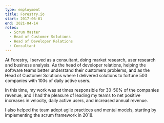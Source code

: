 ```yaml
---
type: employment
title: Forestry.io
start: 2017-06-01
end: 2021-04-14
roles:
  - Scrum Master
  - Head of Customer Solutions
  - Head of Developer Relations
  - Consultant
---
```

At Forestry, I served as a consultant, doing market research, user research and business analysis. As the head of developer relations, helping the software teams better understand their customers problems, and as the Head of Customer Solutions where I delivered solutions to fortune 500 companies with 100s of daily active users.

In this time, my work was at times responsible for 30-50% of the companies revenue, and I had the pleasure of leading my teams to net positive increases in velocity, daily active users, and increased annual revenue.

I also helped the team adopt agile practices and mental models, starting by implementing the scrum framework in 2018.